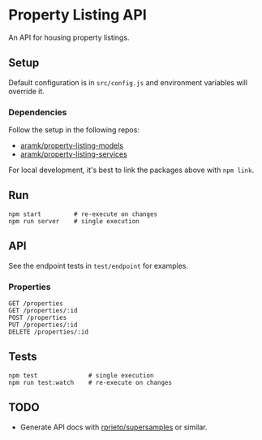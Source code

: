 # Property Listing API

An API for housing property listings.

## Setup

Default configuration is in `src/config.js` and environment variables will override it.

### Dependencies

Follow the setup in the following repos:

* [aramk/property-listing-models](https://github.com/aramk/property-listing-models)
* [aramk/property-listing-services](https://github.com/aramk/property-listing-services)

For local development, it's best to link the packages above with `npm link`.

## Run

	npm start         # re-execute on changes
	npm run server    # single execution
	
## API

See the endpoint tests in `test/endpoint` for examples.

### Properties

	GET /properties
	GET /properties/:id
	POST /properties
	PUT /properties/:id
	DELETE /properties/:id

## Tests

	npm test              # single execution
	npm run test:watch    # re-execute on changes 

## TODO

* Generate API docs with [rprieto/supersamples](https://github.com/rprieto/supersamples) or similar.
